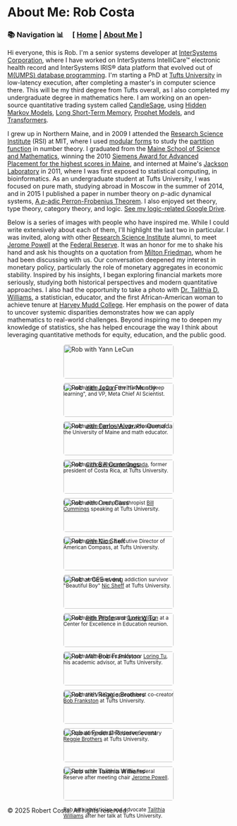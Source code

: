 # About Me: Rob Costa

### 📚 Navigation 📊 &nbsp;&nbsp;&nbsp; **[ [Home](README.md) | [About Me](about.md) ]**

Hi everyone, this is Rob.
I'm a senior systems developer at [InterSystems Corporation](https://www.intersystems.com/), where I have worked on InterSystems IntelliCare™ electronic health record and InterSystems IRIS® data platform that evolved out of [M(UMPS) database programming](https://en.wikipedia.org/wiki/MUMPS). I'm starting a PhD at [Tufts University](https://www.tufts.edu/) in low-latency execution, after completing a master's in computer science there.
This will be my third degree from Tufts overall, as I also completed my undergraduate degree in mathematics here.
I am working on an open-source quantitative trading system called [CandleSage](https://github.com/rcosta-git/CandleSage/tree/main), using [Hidden Markov Models](https://en.wikipedia.org/wiki/Hidden_Markov_model), [Long Short-Term Memory](https://en.wikipedia.org/wiki/Long_short-term_memory), [Prophet Models](https://facebook.github.io/prophet/), and [Transformers](https://en.wikipedia.org/wiki/Transformer_(deep_learning_architecture)).

I grew up in Northern Maine, and in 2009 I attended the [Research Science Institute](https://www.cee.org/programs/research-science-institute) (RSI) at MIT, where I used [modular forms](https://en.wikipedia.org/wiki/Modular_form) to study the [partition function](https://en.wikipedia.org/wiki/Partition_function_(number_theory)) in number theory. I graduated from the [Maine School of Science and Mathematics](https://www.mssm.org/), winning the 2010 [Siemens Award for Advanced Placement for the highest scores in Maine](https://www.bangordailynews.com/2011/02/27/news/magnet-school-seniors-state-winners-of-siemens-awards/), and interned at Maine's [Jackson Laboratory](https://www.jax.org/) in 2011, where I was first exposed to statistical computing, in bioinformatics.
As an undergraduate student at Tufts University, I was focused on pure math, studying abroad in Moscow in the summer of 2014, and in 2015 I published a paper in number theory on *p*-adic dynamical systems, [A *p*-adic Perron-Frobenius Theorem](https://arxiv.org/abs/1509.01702).
I also enjoyed set theory, type theory, category theory, and logic.
[See my logic-related Google Drive](https://drive.google.com/drive/folders/0B9bvsojRLzQ4fmVhUGdoby1URFRYYVZmMnh4dDFGLVc2YmdUVW5SdEdzZXl4OGF4ajcxajQ?resourcekey=0-XWGB5GzqOjIy6syC3Ah8qw&usp=sharing).

Below is a series of images with people who have inspired me. While I could write extensively about each of them, I'll highlight the last two in particular. I was invited, along with other [Research Science Institute](https://www.cee.org/research-science-institute) alumni, to meet [Jerome Powell](https://www.federalreserve.gov/aboutthefed/bios/board/powell.htm) at the [Federal Reserve](https://www.federalreserve.gov/). It was an honor for me to shake his hand and ask his thoughts on a quotation from [Milton Friedman](https://www.nobelprize.org/prizes/economic-sciences/1976/friedman/biographical/), whom he had been discussing with us. Our conversation deepened my interest in monetary policy, particularly the role of monetary aggregates in economic stability. Inspired by his insights, I began exploring financial markets more seriously, studying both historical perspectives and modern quantitative approaches. I also had the opportunity to take a photo with [Dr. Talithia D. Williams](https://www.talithiawilliams.com/), a statistician, educator, and the first African-American woman to achieve tenure at [Harvey Mudd College](https://www.hmc.edu/). Her emphasis on the power of data to uncover systemic disparities demonstrates how we can apply mathematics to real-world challenges. Beyond inspiring me to deepen my knowledge of statistics, she has helped encourage the way I think about leveraging quantitative methods for equity, education, and the public good.

<div style="display: flex; flex-wrap: wrap; gap: 10px; justify-content: center;">
  <div style="max-width: 30%; min-width: 250px;">
    <img src="images/jmm_rob_Yann_LeCun.jpg" alt="Rob with Yann LeCun" style="width: 100%; border-radius: 5px;">
    <p><small>Rob with <a href="https://ai.meta.com/people/yann-lecun/">Yann LeCun</a>, the "father of deep learning", and VP, Meta Chief AI Scientist.</small></p>
  </div>
  <div style="max-width: 30%; min-width: 250px;">
    <img src="images/jmm_rob_Joan_Ferrini-Mundy.jpg" alt="Rob with Joan Ferrini-Mundy" style="width: 100%; border-radius: 5px;">
    <p><small>Rob with <a href="https://umaine.edu/president/">Joan Ferrini-Mundy</a>, President of the University of Maine and math educator.</small></p>
  </div>
  <div style="max-width: 30%; min-width: 250px;">
    <img src="images/tufts_rob_Carlos_Quesada.jpg" alt="Rob with Carlos Alvarado Quesada" style="width: 100%; border-radius: 5px;">
    <p><small>Rob with <a href="https://en.wikipedia.org/wiki/Carlos_Alvarado_Quesada">Carlos Alvarado Quesada</a>, former president of Costa Rica, at Tufts University.</small></p>
  </div>
  <div style="max-width: 30%; min-width: 250px;">
    <img src="images/tufts_rob_Bill_Cummings.jpg" alt="Rob with Bill Cummings" style="width: 100%; border-radius: 5px;">
    <p><small>Rob with donor and philanthropist <a href="https://en.wikipedia.org/wiki/Bill_Cummings_(philanthropist)">Bill Cummings</a> speaking at Tufts University.</small></p>
  </div>
  <div style="max-width: 30%; min-width: 250px;">
    <img src="images/tufts_rob_Oren_Cass.jpg" alt="Rob with Oren Cass" style="width: 100%; border-radius: 5px;">
    <p><small>Rob with <a href="https://en.wikipedia.org/wiki/Oren_Cass">Oren Cass</a>, Executive Director of American Compass, at Tufts University.</small></p>
  </div>
  <div style="max-width: 30%; min-width: 250px;">
    <img src="images/tufts_rob_Nic_Shefff.jpg" alt="Rob with Nic Sheff" style="width: 100%; border-radius: 5px;">
    <p><small>Rob with writer and drug addiction survivor "Beautiful Boy" <a href="https://en.wikipedia.org/wiki/Nic_Sheff">Nic Sheff</a> at Tufts University.</small></p>
  </div>
  <div style="max-width: 30%; min-width: 250px;">
    <img src="images/cee_rob_Pete_Gayle_Wilson.jpg" alt="Rob at CEE event" style="width: 100%; border-radius: 5px;">
    <p><small>Rob with <a href="https://en.wikipedia.org/wiki/Pete_Wilson">Pete Wilson</a> and <a href="https://en.wikipedia.org/wiki/Gayle_Wilson">Gayle Wilson</a> at a Center for Excellence in Education reunion.</small></p>
  </div>
  <div style="max-width: 30%; min-width: 250px;">
    <img src="images/tufts_rob_Loring_Tu.jpg" alt="Rob with Professor Loring Tu" style="width: 100%; border-radius: 5px;">
    <p><small>Rob with Mathematics Professor <a href="https://en.wikipedia.org/wiki/Loring_W._Tu">Loring Tu</a>, his academic advisor, at Tufts University.</small></p>
  </div>
  <div style="max-width: 30%; min-width: 250px;">
    <img src="images/tufts_rob_Bob_Frankston.jpeg" alt="Rob with Bob Frankston" style="width: 100%; border-radius: 5px;">
    <p><small>Rob with the VisiCalc spreadsheet co-creator <a href="https://en.wikipedia.org/wiki/Bob_Frankston">Bob Frankston</a> at Tufts University.</small></p>
  </div>
  <div style="max-width: 30%; min-width: 250px;">
    <img src="images/tufts_rob_Reggie_Brothers.jpg" alt="Rob with Reggie Brothers" style="width: 100%; border-radius: 5px;">
    <p><small>Rob speaking with DHS Under Secretary <a href="https://www.dhs.gov/archive/person/dr-reginald-brothers">Reggie Brothers</a> at Tufts University.</small></p>
  </div>
  <div style="max-width: 30%; min-width: 250px;">
    <img src="images/cee_rob_fed.jpg" alt="Rob at Federal Reserve event" style="width: 100%; border-radius: 5px;">
    <p><small>Rob and other students at the Federal Reserve after meeting chair <a href="https://en.wikipedia.org/wiki/Jerome_Powell">Jerome Powell</a>.</small></p>
  </div>
  <div style="max-width: 30%; min-width: 250px;">
    <img src="images/tufts_rob_Talithia_Williams.jpeg" alt="Rob with Talithia Williams" style="width: 100%; border-radius: 5px;">
    <p><small>Rob with statistician and advocate <a href="https://en.wikipedia.org/wiki/Talithia_Williams">Talithia Williams</a> after her talk at Tufts University.</small></p>
  </div>
</div>

© 2025 Robert Costa. All rights reserved.
